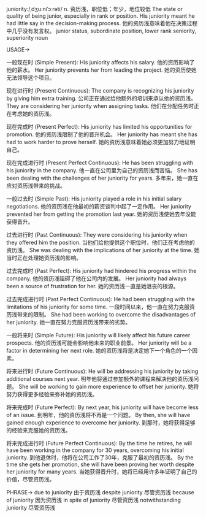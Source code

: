 juniority:/ˌdʒuːniˈɔːrəti/
n.
资历浅，职位低；年少，地位较低
The state or quality of being junior, especially in rank or position.
His juniority meant he had little say in the decision-making process. 他的资历浅意味着他在决策过程中几乎没有发言权。
junior status, subordinate position, lower rank
seniority, superiority
noun


USAGE->

一般现在时 (Simple Present):
His juniority affects his salary. 他的资历影响了他的薪水。
Her juniority prevents her from leading the project. 她的资历使她无法领导这个项目。

现在进行时 (Present Continuous):
The company is recognizing his juniority by giving him extra training. 公司正在通过给他额外的培训来承认他的资历浅。
They are considering her juniority when assigning tasks. 他们在分配任务时正在考虑她的资历浅。

现在完成时 (Present Perfect):
His juniority has limited his opportunities for promotion. 他的资历浅限制了他的晋升机会。
Her juniority has meant she has had to work harder to prove herself. 她的资历浅意味着她必须更加努力地证明自己。

现在完成进行时 (Present Perfect Continuous):
He has been struggling with his juniority in the company. 他一直在公司里为自己的资历浅而苦恼。
She has been dealing with the challenges of her juniority for years. 多年来，她一直在应对资历浅带来的挑战。


一般过去时 (Simple Past):
His juniority played a role in his initial salary negotiations. 他的资历浅在他最初的薪资谈判中起了一定作用。
Her juniority prevented her from getting the promotion last year.  她的资历浅使她去年没能获得晋升。


过去进行时 (Past Continuous):
They were considering his juniority when they offered him the position. 当他们给他提供这个职位时，他们正在考虑他的资历浅。
She was dealing with the implications of her juniority at the time. 她当时正在处理她资历浅的影响。

过去完成时 (Past Perfect):
His juniority had hindered his progress within the company. 他的资历浅阻碍了他在公司内的发展。
Her juniority had always been a source of frustration for her. 她的资历浅一直是她沮丧的根源。

过去完成进行时 (Past Perfect Continuous):
He had been struggling with the limitations of his juniority for some time.  一段时间以来，他一直在努力克服资历浅带来的限制。
She had been working to overcome the disadvantages of her juniority. 她一直在努力克服资历浅带来的劣势。

一般将来时 (Simple Future):
His juniority will likely affect his future career prospects. 他的资历浅可能会影响他未来的职业前景。
Her juniority will be a factor in determining her next role. 她的资历浅将是决定她下一个角色的一个因素。

将来进行时 (Future Continuous):
He will be addressing his juniority by taking additional courses next year. 明年他将通过参加额外的课程来解决他的资历浅问题。
She will be working to gain more experience to offset her juniority. 她将努力获得更多经验来弥补她的资历浅。

将来完成时 (Future Perfect):
By next year, his juniority will have become less of an issue. 到明年，他的资历浅将不再是一个问题。
By then, she will have gained enough experience to overcome her juniority. 到那时，她将获得足够的经验来克服她的资历浅。

将来完成进行时 (Future Perfect Continuous):
By the time he retires, he will have been working in the company for 30 years, overcoming his initial juniority. 到他退休时，他将在公司工作了30年，克服了最初的资历浅。
By the time she gets her promotion, she will have been proving her worth despite her juniority for many years. 当她获得晋升时，她将已经用许多年证明了自己的价值，尽管资历浅。

PHRASE->
due to juniority  由于资历浅
despite juniority 尽管资历浅
because of juniority 因为资历浅
in spite of juniority 尽管资历浅
notwithstanding juniority 尽管资历浅
